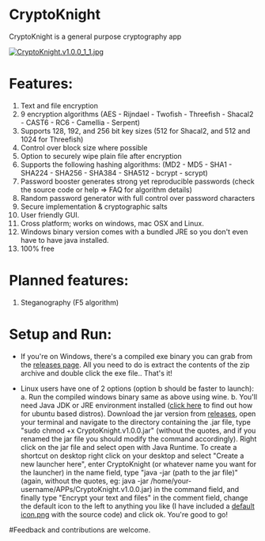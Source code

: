 # CryptoKnight
CryptoKnight is a general purpose cryptography app

[![CryptoKnight.v1.0.0_1_1.jpg](https://s23.postimg.org/ii6qx7xsb/Crypto_Knight_v1_0_0_1_1.jpg)](https://postimg.org/image/9aeigiqpz/)

# Features:
1. Text and file encryption
2. 9 encryption algorithms (AES - Rijndael - Twofish - Threefish - Shacal2 - CAST6 - RC6 - Camellia - Serpent)
3. Supports 128, 192, and 256 bit key sizes (512 for Shacal2, and 512 and 1024 for Threefish)
4. Control over block size where possible
5. Option to securely wipe plain file after encryption
6. Supports the following hashing algorithms:
(MD2 - MD5 - SHA1 - SHA224 - SHA256 - SHA384 - SHA512 - bcrypt - scrypt)
7. Password booster generates strong yet reproducible passwords (check the source code or help => FAQ for algorithm details)
8. Random password generator with full control over password characters
9. Secure implementation & cryptographic salts
10. User friendly GUI.
11. Cross platform; works on windows, mac OSX and Linux.
12. Windows binary version comes with a bundled JRE so you don't even have to have java installed.
13. 100% free

# Planned features:
1. Steganography (F5 algorithm)

# Setup and Run:
- If you're on Windows, there's a compiled exe binary you can grab from the [releases page](https://github.com/MonroCoury/CryptoKnight/releases). All you need to do is extract the contents of the zip archive and double click the exe file.. That's it!

- Linux users have one of 2 options (option b should be faster to launch):
a. Run the compiled windows binary same as above using wine.
b. You'll need Java JDK or JRE environment installed ([click here](https://askubuntu.com/questions/48468/how-do-i-install-java) to find out how for ubuntu based distros). Download the jar version from [releases](https://github.com/MonroCoury/CryptoKnight/releases), open your terminal and navigate to the directory containing the .jar file, type "sudo chmod +x CryptoKnight.v1.0.0.jar" (without the quotes, and if you renamed the jar file you should modify the command accordingly). Right click on the jar file and select open with Java Runtime. To create a shortcut on desktop right click on your desktop and select "Create a new launcher here", enter CryptoKnight (or whatever name you want for the launcher) in the name field, type "java -jar (path to the jar file)" (again, without the quotes, eg: java -jar /home/your-username/APPs/CryptoKnight.v1.0.0.jar) in the command field, and finally type "Encrypt your text and files" in the comment field, change the default icon to the left to anything you like (I have included a [default icon.png](https://github.com/MonroCoury/CryptoKnight/raw/master/icon.png) with the source code) and click ok. You're good to go!


#Feedback and contributions are welcome.
